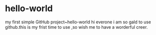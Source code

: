# hello-world
my first  simple GitHub project~hello-world
hi everone
 i am so gald to use github.this is my frist time to use ,so wish me to have 
 a worderful creer.
 
